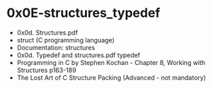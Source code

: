 # 0x0E-structures_typedef
* 0x0d. Structures.pdf
* struct (C programming language)
* Documentation: structures
* 0x0d. Typedef and structures.pdf
typedef
* Programming in C by Stephen Kochan - Chapter 8, Working with Structures p163-189
* The Lost Art of C Structure Packing (Advanced - not mandatory)
